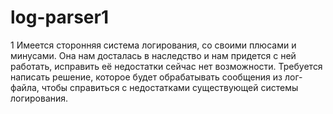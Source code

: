 # log-parser1
1
Имеется сторонняя система логирования, со своими плюсами и минусами. Она нам досталась в наследство и нам придется с ней работать, исправить её недостатки сейчас нет возможности. Требуется написать решение, которое будет обрабатывать сообщения из лог-файлa, чтобы справиться с недостатками существующей системы логирования.
